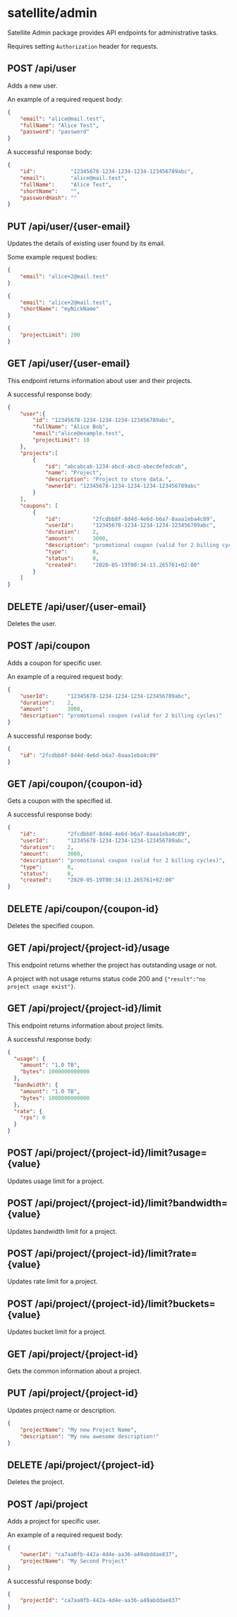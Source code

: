 # satellite/admin

Satellite Admin package provides API endpoints for administrative tasks.

Requires setting `Authorization` header for requests.

## POST /api/user

Adds a new user.

An example of a required request body:

```json
{
    "email": "alice@mail.test",
    "fullName": "Alice Test",
    "password": "password"
}
```

A successful response body:

```json
{
    "id":           "12345678-1234-1234-1234-123456789abc",
    "email":        "alice@mail.test",
    "fullName":     "Alice Test",
    "shortName":    "",
    "passwordHash": ""
}
```

## PUT /api/user/{user-email}

Updates the details of existing user found by its email.

Some example request bodies:

```json
{
    "email": "alice+2@mail.test"
}
```

```json
{
    "email": "alice+2@mail.test",
    "shortName": "myNickName"
}
```

```json
{
    "projectLimit": 200
}
```

## GET /api/user/{user-email}

This endpoint returns information about user and their projects.

A successful response body:

```json
{
    "user":{
        "id": "12345678-1234-1234-1234-123456789abc",
        "fullName": "Alice Bob",
        "email":"alice@example.test",
        "projectLimit": 10
    },
    "projects":[
        {
            "id": "abcabcab-1234-abcd-abcd-abecdefedcab",
            "name": "Project",
            "description": "Project to store data.",
            "ownerId": "12345678-1234-1234-1234-123456789abc"
        }
    ],
    "coupons": [
        {
            "id":          "2fcdbb8f-8d4d-4e6d-b6a7-8aaa1eba4c89",
            "userId":      "12345678-1234-1234-1234-123456789abc",
            "duration":    2,
            "amount":      3000,
            "description": "promotional coupon (valid for 2 billing cycles)",
            "type":        0,
            "status":      0,
            "created":     "2020-05-19T00:34:13.265761+02:00"
        }
    ]
}
```

## DELETE /api/user/{user-email}

Deletes the user.

## POST /api/coupon

Adds a coupon for specific user.

An example of a required request body:

```json
{
    "userId":      "12345678-1234-1234-1234-123456789abc",
    "duration":    2,
    "amount":      3000,
    "description": "promotional coupon (valid for 2 billing cycles)"
}
```

A successful response body:

```json
{
    "id": "2fcdbb8f-8d4d-4e6d-b6a7-8aaa1eba4c89"
}
```

## GET /api/coupon/{coupon-id}

Gets a coupon with the specified id.

A successful response body:

```json
{
    "id":          "2fcdbb8f-8d4d-4e6d-b6a7-8aaa1eba4c89",
    "userId":      "12345678-1234-1234-1234-123456789abc",
    "duration":    2,
    "amount":      3000,
    "description": "promotional coupon (valid for 2 billing cycles)",
    "type":        0,
    "status":      0,
    "created":     "2020-05-19T00:34:13.265761+02:00"
}
```

## DELETE /api/coupon/{coupon-id}

Deletes the specified coupon.

## GET /api/project/{project-id}/usage

This endpoint returns whether the project has outstanding usage or not.

A project with not usage returns status code 200 and `{"result":"no project usage exist"}`.

## GET /api/project/{project-id}/limit

This endpoint returns information about project limits.

A successful response body:

```json
{
  "usage": {
    "amount": "1.0 TB",
    "bytes": 1000000000000
  },
  "bandwidth": {
    "amount": "1.0 TB",
    "bytes": 1000000000000
  },
  "rate": {
    "rps": 0
  }
}
```

## POST /api/project/{project-id}/limit?usage={value}

Updates usage limit for a project.

## POST /api/project/{project-id}/limit?bandwidth={value}

Updates bandwidth limit for a project.

## POST /api/project/{project-id}/limit?rate={value}

Updates rate limit for a project.

## POST /api/project/{project-id}/limit?buckets={value}

Updates bucket limit for a project.

## GET /api/project/{project-id}

Gets the common information about a project.

## PUT /api/project/{project-id}

Updates project name or description.

```json
{
    "projectName": "My new Project Name",
    "description": "My new awesome description!"
}
```

## DELETE /api/project/{project-id}

Deletes the project.

## POST /api/project

Adds a project for specific user.

An example of a required request body:

```json
{
    "ownerId": "ca7aa0fb-442a-4d4e-aa36-a49abddae837",
    "projectName": "My Second Project"
}
```

A successful response body:

```json
{
    "projectId": "ca7aa0fb-442a-4d4e-aa36-a49abddae837"
}
```
